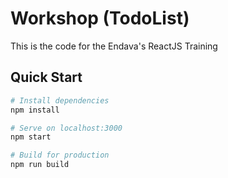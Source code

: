 # Workshop (TodoList)

This is the code for the Endava's ReactJS Training

## Quick Start

```bash
# Install dependencies
npm install

# Serve on localhost:3000
npm start

# Build for production
npm run build
```
